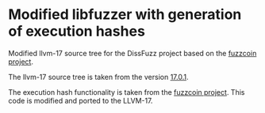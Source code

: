 # Modified libfuzzer with generation of execution hashes 
Modified llvm-17 source tree for the DissFuzz project based on the [fuzzcoin project](https://taesoo.kim/pubs/2022/jang:fuzzcoin.pdf).

The llvm-17 source tree is taken from the version [17.0.1](https://github.com/llvm/llvm-project/releases/tag/llvmorg-17.0.1).

The execution hash functionality is taken from the [fuzzcoin project](https://github.com/daehee87/fuzzcoin-llvm). This code is modified and ported to the LLVM-17.

